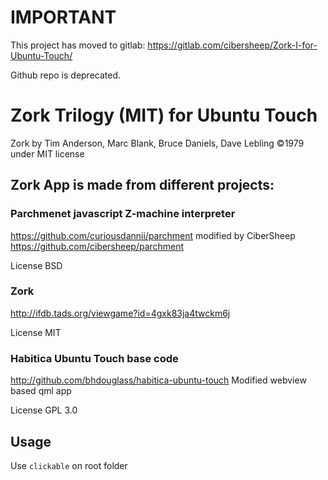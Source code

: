 # IMPORTANT
This project has moved to gitlab: https://gitlab.com/cibersheep/Zork-I-for-Ubuntu-Touch/

Github repo is deprecated.

# Zork Trilogy (MIT) for Ubuntu Touch
Zork by Tim Anderson, Marc Blank, Bruce Daniels, Dave Lebling ©1979 under MIT license

## Zork App is made from different projects:

### Parchmenet javascript Z-machine interpreter
https://github.com/curiousdannii/parchment
modified by CiberSheep
https://github.com/cibersheep/parchment

License BSD

### Zork
http://ifdb.tads.org/viewgame?id=4gxk83ja4twckm6j

License MIT

### Habitica Ubuntu Touch base code
http://github.com/bhdouglass/habitica-ubuntu-touch
Modified webview based qml app

License GPL 3.0

## Usage
Use `clickable` on root folder
